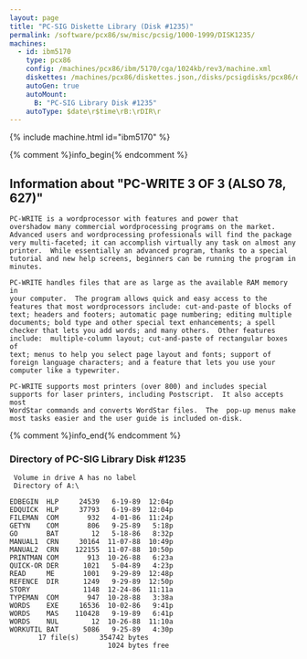 ```yaml
---
layout: page
title: "PC-SIG Diskette Library (Disk #1235)"
permalink: /software/pcx86/sw/misc/pcsig/1000-1999/DISK1235/
machines:
  - id: ibm5170
    type: pcx86
    config: /machines/pcx86/ibm/5170/cga/1024kb/rev3/machine.xml
    diskettes: /machines/pcx86/diskettes.json,/disks/pcsigdisks/pcx86/diskettes.json
    autoGen: true
    autoMount:
      B: "PC-SIG Library Disk #1235"
    autoType: $date\r$time\rB:\rDIR\r
---
```


{% include machine.html id="ibm5170" %}

{% comment %}info_begin{% endcomment %}

## Information about "PC-WRITE 3 OF 3 (ALSO 78, 627)"

    PC-WRITE is a wordprocessor with features and power that
    overshadow many commercial wordprocessing programs on the market.
    Advanced users and wordprocessing professionals will find the package
    very multi-faceted; it can accomplish virtually any task on almost any
    printer.  While essentially an advanced program, thanks to a special
    tutorial and new help screens, beginners can be running the program in
    minutes.
    
    PC-WRITE handles files that are as large as the available RAM memory in
    your computer.  The program allows quick and easy access to the
    features that most wordprocessors include: cut-and-paste of blocks of
    text; headers and footers; automatic page numbering; editing multiple
    documents; bold type and other special text enhancements; a spell
    checker that lets you add words; and many others.  Other features
    include:  multiple-column layout; cut-and-paste of rectangular boxes of
    text; menus to help you select page layout and fonts; support of
    foreign language characters; and a feature that lets you use your
    computer like a typewriter.
    
    PC-WRITE supports most printers (over 800) and includes special
    supports for laser printers, including Postscript.  It also accepts most
    WordStar commands and converts WordStar files.  The  pop-up menus make
    most tasks easier and the user guide is included on-disk.
{% comment %}info_end{% endcomment %}


### Directory of PC-SIG Library Disk #1235

     Volume in drive A has no label
     Directory of A:\

    EDBEGIN  HLP     24539   6-19-89  12:04p
    EDQUICK  HLP     37793   6-19-89  12:04p
    FILEMAN  COM       932   4-01-86  11:24p
    GETYN    COM       806   9-25-89   5:18p
    GO       BAT        12   5-18-86   8:32p
    MANUAL1  CRN     30164  11-07-88  10:49p
    MANUAL2  CRN    122155  11-07-88  10:50p
    PRINTMAN COM       913  10-26-88   6:23a
    QUICK-OR DER      1021   5-04-89   4:23p
    READ     ME       1001   9-29-89  12:48p
    REFENCE  DIR      1249   9-29-89  12:50p
    STORY             1148  12-24-86  11:11a
    TYPEMAN  COM       947  10-28-88   3:38a
    WORDS    EXE     16536  10-02-86   9:41p
    WORDS    MAS    110428   9-19-89   6:41p
    WORDS    NUL        12  10-26-88  11:10a
    WORKUTIL BAT      5086   9-25-89   4:30p
           17 file(s)     354742 bytes
                            1024 bytes free
